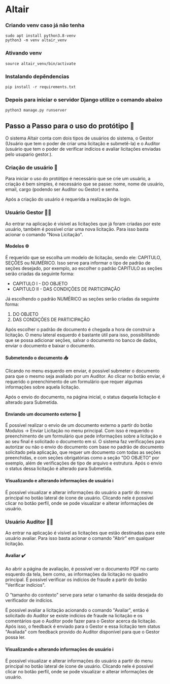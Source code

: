 # Altair

### Criando venv caso já não tenha
```
sudo apt install python3.8-venv
python3 -m venv altair_venv
```
### Ativando venv
```
source altair_venv/bin/activate
```

### Instalando depêndencias
```
pip install -r requirements.txt
```

### Depois para iniciar o servidor Django utilize o comando abaixo
```
python3 manage.py runserver
```

## Passo a Passo para o uso do protótipo :walking:
O sistema Altair conta com dois tipos de usuários do sistema, o Gestor (Usuário que tem o poder de criar uma licitação e submetê-la) e o Auditor (usuário que tem o poder de verificar indícios e avaliar licitações enviadas pelo usupario gestor.).

### Criação de usuário 	:adult:
Para iniciar o uso do protótipo é necessário que se crie um usuário, a criação é bem simples, é necessário que se passe: nome, nome de usuário, email, cargo (podendo ser Auditor ou Gestor) e senha.

Após a criação do usuário é requerida a realização de login.

### Usuário Gestor :man_health_worker:

Ao entrar na aplicação é visível as licitações que já foram criadas por este usuário, também é possível criar uma nova licitação.
Para isso basta acionar o comando "Nova Licitação".

#### Modelos :gear:
É requerido que se escolha um modelo de licitação, sendo ele: CAPITULO, SEÇÕES ou NUMÉRICO. Isso serve para informar o tipo de padrão de seções desejado, por exemplo, ao escolher o padrão CAPITULO as seções serão criadas da seguinte forma:
* CAPITULO I - DO OBJETO
* CAPITULO II - DAS CONDIÇÕES DE PARTICIPAÇÃO

Já escolhendo o padrão NUMÉRICO as seções serão criadas da seguinte forma:
1. DO OBJETO
2. DAS CONDIÇÕES DE PARTICIPAÇÃO

Após escolher o padrão de documento é chegada a hora de construir a licitação. O menu lateral esquerdo é bastante útil para isso, possibilitando que se possa adicionar seções, salvar o documento no banco de dados, enviar o documento e baixar o documento.

#### Submetendo o documento :inbox_tray:
Clicando no menu esquerdo em enviar, é possível submeter o documento para que o mesmo seja avaliado por um Auditor. Ao clicar no botão enviar, é requerido o preenchimento de um formulário que requer algumas informações sobre aquela licitação.

Após o envio do documento, na página inicial, o status daquela licitação é alterado para Submetida.

#### Enviando um documento externo :envelope_with_arrow:
É possível realizar o envio de um documento externo a partir do botão Modulos -> Enviar Licitação no menu principal. Com isso é requerido o preenchimento de um formulário que pede informações sobre a licitação e ao seu final é solicitado o documento em si. O sistema faz verificações para autorizar ou não o envio do documento com base no padrão de documento solicitado pela aplicação, que requer um documento com todas as seções preenchidas, e com seções obrigatórias como a seção "DO OBJETO" por exemplo, além de verificações de tipo de arquivo e estrutura.
Após o envio o status dessa licitação é alterado para Submetida.

#### Visualizando e alterando informações de usuário :information_source:
É possível visualizar e alterar informações do usuário a partir do menu principal no botão lateral de ícone de usuário. Clicando nele é possível clicar no botão perfil, onde se pode visualizar e alterar informações de usuário.

### Usuário Auditor :man_office_worker:
Ao entrar na aplicação é visível as licitações que estão destinadas para este usuário avaliar.
Para isso basta acionar o comando "Abrir" em qualquer licitação.

#### Avaliar :heavy_check_mark:
Ao abrir a página de avaliação, é possível ver o documento PDF no canto esquerdo da tela, bem como, as informações da licitação no quadro principal. É possível verificar os indícios de fraude a partir do botão "Verificar indícios".

O "tamanho do contexto" serve para setar o tamanho da saída desejada do verificador de indícios.

É possível avaliar a licitação acionando o comando "Avaliar", então é solicitado do Auditor se existe indícios de fraude na licitação e os comentários que o Auditor pode fazer para o Gestor acerca da licitação.
Após isso, o feedback é enviado para o Gestor e essa licitação tem status "Avaliada" com feedback provido do Auditor disponível para que o Gestor possa ler.

#### Visualizando e alterando informações de usuário :information_source:
É possível visualizar e alterar informações do usuário a partir do menu principal no botão lateral de ícone de usuário. Clicando nele é possível clicar no botão perfil, onde se pode visualizar e alterar informações de usuário.

